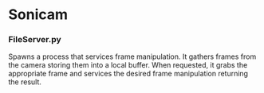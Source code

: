 # Sonicam

### FileServer.py
Spawns a process that services frame manipulation. It gathers frames from the camera storing them into a local buffer. When requested, it grabs the appropriate frame and services the desired frame manipulation returning the result.